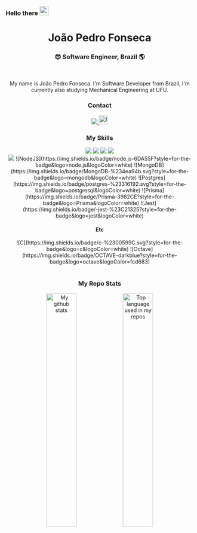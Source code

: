 <h3>Hello there <img src="https://github.com/TheDudeThatCode/TheDudeThatCode/blob/master/Assets/Hi.gif" width="24" /> </h3>



<div align="center">
  <h1>João Pedro Fonseca</h1>
  <h3>😎 Software Engineer, Brazil 🌎</h3><br>
</div>
<div align="center">
  
My name is João Pedro Fonseca. I'm Software Developer from Brazil, I'm currently also studying Mechanical Engineering at UFU.
  </br>
  <h3>Contact</h3>
  <a href ="mailto:joaopedrofonsec4@gmail.com">
  <img src="https://img.shields.io/badge/-joaopedrofonsec4@gmail.com-c14438?style=flat-square&logo=Gmail&logoColor=white&link=mailto:joaopedrofonsec4@gmail.com"/>
  </a href>
  <a href="https://www.linkedin.com/in/jo%C3%A3o-pedro-fonseca-20b987255/" target="_blank">
    <img src="https://img.shields.io/static/v1?message=LinkedIn&logo=linkedin&label=&color=0077B5&logoColor=white&labelColor=&style=for-the-badge" height="24" alt="linkedin logo"  />
  </a>
<h3>My Skills</h3>
<img src="https://img.shields.io/badge/-HTML5-E34F26?style=flat-square&logo=html5&logoColor=white">
<img src="https://img.shields.io/badge/-CSS3-1572B6?style=flat-square&logo=css3">
<img src="https://img.shields.io/badge/-JavaScript-black?style=flat-square&logo=javascript">
<img src="https://img.shields.io/badge/-React-black?style=flat-square&logo=react">
</br>
<img src="https://img.shields.io/badge/typescript-%23007ACC.svg?style=for-the-badge&logo=typescript&logoColor=white">
![NodeJS](https://img.shields.io/badge/node.js-6DA55F?style=for-the-badge&logo=node.js&logoColor=white)
![MongoDB](https://img.shields.io/badge/MongoDB-%234ea94b.svg?style=for-the-badge&logo=mongodb&logoColor=white)
![Postgres](https://img.shields.io/badge/postgres-%23316192.svg?style=for-the-badge&logo=postgresql&logoColor=white)
![Prisma](https://img.shields.io/badge/Prisma-3982CE?style=for-the-badge&logo=Prisma&logoColor=white)
![Jest](https://img.shields.io/badge/-jest-%23C21325?style=for-the-badge&logo=jest&logoColor=white)

<h4>Etc</h4>
![C](https://img.shields.io/badge/c-%2300599C.svg?style=for-the-badge&logo=c&logoColor=white)
![Octave](https://img.shields.io/badge/OCTAVE-darkblue?style=for-the-badge&logo=octave&logoColor=fcd683)

</div>
</br>
<div align="center">
<h3>My Repo Stats</h3>
  <img width="40%" src="https://github-readme-stats.vercel.app/api?username=joaopedrofonseca&count_private=true&show_icons=true" alt="My github stats">
  <img width = "40%" src="https://github-readme-stats.vercel.app/api/top-langs/?username=joaopedrofonseca&layout=compact&hide_title=1&card_width=300" alt="Top language used in my repos" />
 </div>

###




